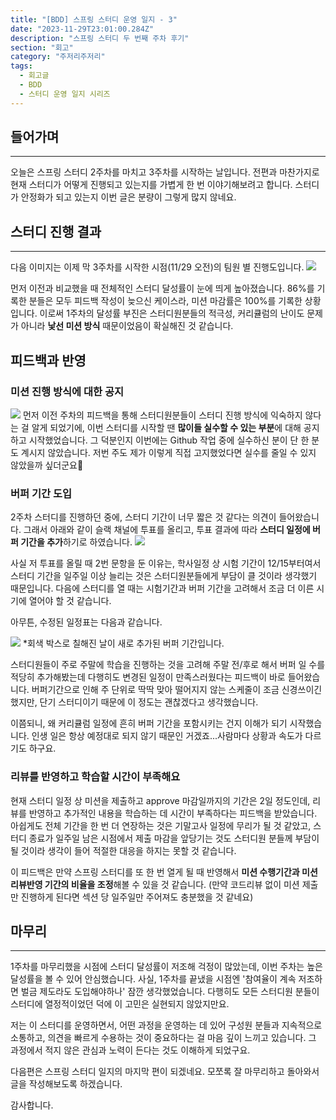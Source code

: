 ```yaml
---
title: "[BDD] 스프링 스터디 운영 일지 - 3"
date: "2023-11-29T23:01:00.284Z"
description: "스프링 스터디 두 번째 주차 후기"
section: "회고" 
category: "주저리주저리"
tags:
  - 회고글
  - BDD
  - 스터디 운영 일지 시리즈
---
```


## 들어가며
---
오늘은 스프링 스터디 2주차를 마치고 3주차를 시작하는 날입니다. 전편과 마찬가지로 현재 스터디가 어떻게 진행되고 있는지를 가볍게 한 번 이야기해보려고 합니다.
스터디가 안정화가 되고 있는지 이번 글은 분량이 그렇게 많지 않네요.
## 스터디 진행 결과
---
다음 이미지는 이제 막 3주차를 시작한 시점(11/29 오전)의 팀원 별 진행도입니다.
![](https://i.imgur.com/BXtalNg.png)

먼저 이전과 비교했을 때 전체적인 스터디 달성률이 눈에 띄게 높아졌습니다. 86%를 기록한 분들은 모두 피드백 작성이 늦으신 케이스라, 미션 마감률은 100%를 기록한 상황입니다.
이로써 1주차의 달성률 부진은 스터디원분들의 적극성, 커리큘럼의 난이도 문제가 아니라 **낯선 미션 방식** 때문이었음이 확실해진 것 같습니다.
## 피드백과 반영
### 미션 진행 방식에 대한 공지
![](https://i.imgur.com/UVbDtSl.png)
먼저 이전 주차의 피드백을 통해 스터디원분들이 스터디 진행 방식에 익숙하지 않다는 걸 알게 되었기에, 이번 스터디를 시작할 땐 **많이들 실수할 수 있는 부분**에 대해 공지하고 시작했었습니다.
그 덕분인지 이번에는 Github 작업 중에 실수하신 분이 단 한 분도 계시지 않았습니다.
저번 주도 제가 이렇게 직접 고지했었다면 실수를 줄일 수 있지 않았을까 싶더군요🥲

### 버퍼 기간 도입
2주차 스터디를 진행하던 중에, 스터디 기간이 너무 짧은 것 같다는 의견이 들어왔습니다. 그래서 아래와 같이 슬랙 채널에 투표를 올리고, 투표 결과에 따라 **스터디 일정에 버퍼 기간을 추가**하기로 하였습니다.
![](https://i.imgur.com/TSdvyW2.png)

사실 저 투표를 올릴 때 2번 문항을 둔 이유는, 학사일정 상 시험 기간이 12/15부터여서 스터디 기간을 일주일 이상 늘리는 것은 스터디원분들에게 부담이 클 것이라 생각했기 때문입니다. 다음에 스터디를 열 때는 시험기간과 버퍼 기간을 고려해서 조금 더 이른 시기에 열어야 할 것 같습니다.

아무튼, 수정된 일정표는 다음과 같습니다.

![](https://i.imgur.com/lh99Suc.png)
*회색 박스로 칠해진 날이 새로 추가된 버퍼 기간입니다.

스터디원들이 주로 주말에 학습을 진행하는 것을 고려해 주말 전/후로 해서 버퍼 일 수를 적당히 추가해봤는데 다행히도 변경된 일정이 만족스러웠다는 피드백이 바로 들어왔습니다.
버퍼기간으로 인해 주 단위로 딱딱 맞아 떨어지지 않는 스케줄이 조금 신경쓰이긴 했지만, 단기 스터디이기 때문에 이 정도는 괜찮겠다고 생각했습니다.

이쯤되니, 왜 커리큘럼 일정에 흔히 버퍼 기간을 포함시키는 건지 이해가 되기 시작했습니다. 인생 일은 항상 예정대로 되지 않기 때문인 거겠죠...사람마다 상황과 속도가 다르기도 하구요.

### 리뷰를 반영하고 학습할 시간이 부족해요
현재 스터디 일정 상 미션을 제출하고 approve 마감일까지의 기간은 2일 정도인데, 리뷰를 반영하고 추가적인 내용을 학습하는 데 시간이 부족하다는 피드백을 받았습니다. 아쉽게도 전체 기간을 한 번 더 연장하는 것은 기말고사 일정에 무리가 될 것 같았고, 스터디 종료가 일주일 남은 시점에서 제출 마감을 앞당기는 것도 스터디원 분들께 부담이 될 것이라 생각이 들어 적절한 대응을 하지는 못할 것 같습니다.

이 피드백은 만약 스프링 스터디를 또 한 번 열게 될 때 반영해서 **미션 수행기간과 미션 리뷰반영 기간의 비율을 조정**해볼 수 있을 것 같습니다.
(만약 코드리뷰 없이 미션 제출만 진행하게 된다면 섹션 당 일주일만 주어져도 충분했을 것 같네요)

## 마무리
---
1주차를 마무리했을 시점에 스터디 달성률이 저조해 걱정이 많았는데, 이번 주차는 높은 달성률을 볼 수 있어 안심했습니다.
사실, 1주차를 끝냈을 시점엔 '참여율이 계속 저조하면 벌금 제도라도 도입해야하나' 잠깐 생각했었습니다. 다행히도 모든 스터디원 분들이 스터디에 열정적이었던 덕에 이 고민은 실현되지 않았지만요.

저는 이 스터디를 운영하면서, 어떤 과정을 운영하는 데 있어 구성원 분들과 지속적으로 소통하고, 의견을 빠르게 수용하는 것이 중요하다는 걸 마음 깊이 느끼고 있습니다. 그 과정에서 적지 않은 관심과 노력이 든다는 것도 이해하게 되었구요.

다음편은 스프링 스터디 일지의 마지막 편이 되겠네요. 모쪼록 잘 마무리하고 돌아와서 글을 작성해보도록 하겠습니다.

감사합니다.
